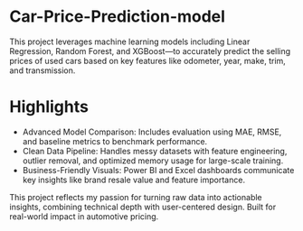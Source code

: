 # Car-Price-Prediction-model
This project leverages machine learning models including Linear Regression, Random Forest, and XGBoost—to accurately predict the selling prices of used cars based on key features like odometer, year, make, trim, and transmission.
# Highlights
- Advanced Model Comparison: Includes evaluation using MAE, RMSE, and baseline metrics to benchmark performance.
- Clean Data Pipeline: Handles messy datasets with feature engineering, outlier removal, and optimized memory usage for large-scale training.
- Business-Friendly Visuals: Power BI and Excel dashboards communicate key insights like brand resale value and feature importance.
  
This project reflects my passion for turning raw data into actionable insights, combining technical depth with user-centered design. Built for real-world impact in automotive pricing.
